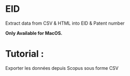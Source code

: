 # EID
Extract data from CSV &amp; HTML into EID &amp; Patent number

**Only Available for MacOS.**

# Tutorial : 

Exporter les données depuis Scopus sous forme CSV 


